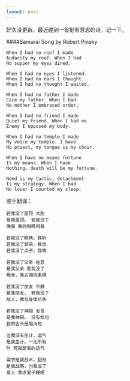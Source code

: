 ```yaml
---
layout: post
---
```


好久没更新。最近碰到一首挺有意思的诗，记一下。

####Samurai Song
by Robert Pinsky

    When I had no roof I made
    Audacity my roof. When I had
    No supper my eyes dined.

    When I had no eyes I listened.
    When I had no ears I thought.
    When I had no thought I waited.
    
    When I had no father I made
    Care my father. When I had
    No mother I embraced order.
    
    When I had no friend I made
    Quiet my friend. When I had no
    Enemy I opposed my body.
    
    When I had no temple I made
    My voice my temple. I have
    No priest, my tongue is my choir.
    
    When I have no means fortune
    Is my means. When I have
    Nothing, death will be my fortune.
    
    Need is my tactic, detachment
    Is my strategy. When I had
    No lover I courted my sleep.


顺手翻译：

    若我没了屋顶 大胆
    是我屋顶。 若我没了
    晚餐 我的眼睛用餐
     
    若我没了眼睛，我听
    若我没了耳朵，我思
    若我没了点子，我等
     
    若我没了父亲 在意
    是我父亲 若我没了
    母亲，我去拥抱条理
     
    若我没了朋友 平静
    是我朋友， 若我没了
    敌人，我与身体抗争
     
    若我没了神殿 发言
    是我神殿。 没有祭司
    我的舌头是唱诗班
     
    当我没有生计，运气
    是我生计。一无所有
    时 死就是我的运气
     
    需求是我战术，超然
    是我战略，当我没了
    爱人 我求爱于睡眠
